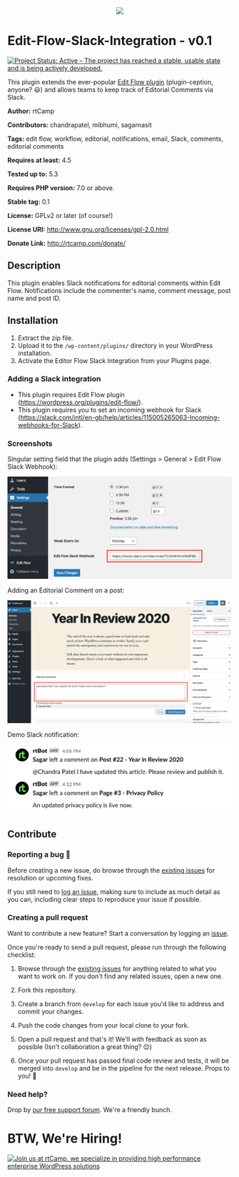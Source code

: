 <p align="center">
<a href="https://rtcamp.com/?ref=edit-flow-slack-integration-repo" target="_blank"><img width="200"src="https://rtcamp.com/wp-content/themes/rtcamp-v9/assets/img/site-logo-black.svg"></a>
</p>

# Edit-Flow-Slack-Integration - v0.1
[![Project Status: Active – The project has reached a stable, usable state and is being actively developed.](https://www.repostatus.org/badges/latest/active.svg)](https://www.repostatus.org/#active)

This plugin extends the ever-popular <a href="https://wordpress.org/plugins/edit-flow/" target="_blank">Edit Flow plugin</a> (plugin-ception, anyone? 😃) and allows teams to keep track of Editorial Comments via Slack.

**Author:** rtCamp

**Contributors:** chandrapatel, mibhumi, sagarnasit

**Tags:** edit flow, workflow, editorial, notifications, email, Slack, comments, editorial comments

**Requires at least:** 4.5

**Tested up to:** 5.3

**Requires PHP version:** 7.0 or above.

**Stable tag:** 0.1

**License:** GPLv2 or later (of course!)

**License URI:** http://www.gnu.org/licenses/gpl-2.0.html

**Donate Link:** http://rtcamp.com/donate/

## Description ##
This plugin enables Slack notifications for editorial comments within Edit Flow. Notifications include the commenter's name, comment message, post name and post ID.

## Installation ##

1. Extract the zip file.
2. Upload it to the `/wp-content/plugins/` directory in your WordPress installation.
3. Activate the Editor Flow Slack Integration from your Plugins page.

### Adding a Slack integration ###
* This plugin requires Edit Flow plugin (https://wordpress.org/plugins/edit-flow/).
* This plugin requires you to set an incoming webhook for Slack (https://slack.com/intl/en-gb/help/articles/115005265063-Incoming-webhooks-for-Slack).

### Screenshots ###
Singular setting field that the plugin adds (Settings > General > Edit Flow Slack Webhook):

![Webhook Setting](/screenshots/settings.png?raw=true)

Adding an Editorial Comment on a post:

![Add Comment](/screenshots/post-edit.png?raw=true)

Demo Slack notification:

![Slack Notification](/screenshots/slack-notification.png?raw=true)

## Contribute

### Reporting a bug 🐞

Before creating a new issue, do browse through the [existing issues](https://github.com/rtCamp/edit-flow-slack-integration/issues) for resolution or upcoming fixes. 

If you still need to [log an issue](https://github.com/rtCamp/edit-flow-slack-integration/issues/new), making sure to include as much detail as you can, including clear steps to reproduce your issue if possible.

### Creating a pull request

Want to contribute a new feature? Start a conversation by logging an [issue](https://github.com/rtCamp/edit-flow-slack-integration/issues).

Once you're ready to send a pull request, please run through the following checklist: 

1. Browse through the [existing issues](https://github.com/rtCamp/edit-flow-slack-integration/issues) for anything related to what you want to work on. If you don't find any related issues, open a new one.

1. Fork this repository.

1. Create a branch from `develop` for each issue you'd like to address and commit your changes.

1. Push the code changes from your local clone to your fork.

1. Open a pull request and that's it! We'll with feedback as soon as possible (Isn't collaboration a great thing? 😌)

1. Once your pull request has passed final code review and tests, it will be merged into `develop` and be in the pipeline for the next release. Props to you! 🎉


### Need help? ###

Drop by [our free support forum](http://community.rtcamp.com). We're a friendly bunch.

# BTW, We're Hiring!

<a href="https://rtcamp.com/"><img src="https://rtcamp.com/wp-content/uploads/2019/04/github-banner@2x.png" alt="Join us at rtCamp, we specialize in providing high performance enterprise WordPress solutions"></a>

